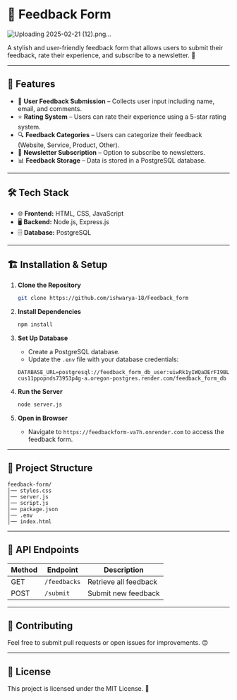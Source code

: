 # 📌 Feedback Form

![Uploading 2025-02-21 (12).png…]()

A stylish and user-friendly feedback form that allows users to submit their feedback, rate their experience, and subscribe to a newsletter. 🌟

---

## 🚀 Features

- 📩 **User Feedback Submission** – Collects user input including name, email, and comments.
- ⭐ **Rating System** – Users can rate their experience using a 5-star rating system.
- 🔍 **Feedback Categories** – Users can categorize their feedback (Website, Service, Product, Other).
- 📨 **Newsletter Subscription** – Option to subscribe to newsletters.
- 📊 **Feedback Storage** – Data is stored in a PostgreSQL database.

---

## 🛠️ Tech Stack

- 🌐 **Frontend:** HTML, CSS, JavaScript
- 🖥️ **Backend:** Node.js, Express.js
- 🗄️ **Database:** PostgreSQL

---

## 🏗️ Installation & Setup

1. **Clone the Repository**
   ```sh
   git clone https://github.com/ishwarya-18/Feedback_form
   ```

2. **Install Dependencies**
   ```sh
   npm install
   ```

3. **Set Up Database**
   - Create a PostgreSQL database.
   - Update the `.env` file with your database credentials:
   ```env
   DATABASE_URL=postgresql://feedback_form_db_user:uiwRk1yIWQaDErFI9BLS3V5QOv6YFk1T@dpg-cus11ppopnds73953p4g-a.oregon-postgres.render.com/feedback_form_db
   ```

4. **Run the Server**
   ```sh
   node server.js
   ```

5. **Open in Browser**
   - Navigate to `https://feedbackform-va7h.onrender.com` to access the feedback form.

---

## 📂 Project Structure
```
feedback-form/
│── styles.css             
│── server.js            
│── script.js        
│── package.json       
│── .env                
│── index.html         
```

---

## 🎯 API Endpoints
| Method | Endpoint | Description |
|--------|-------------|-------------|
| GET | `/feedbacks` | Retrieve all feedback |
| POST | `/submit` | Submit new feedback |

---

## 🤝 Contributing
Feel free to submit pull requests or open issues for improvements. 😊

---

## 📜 License
This project is licensed under the MIT License. 📄

